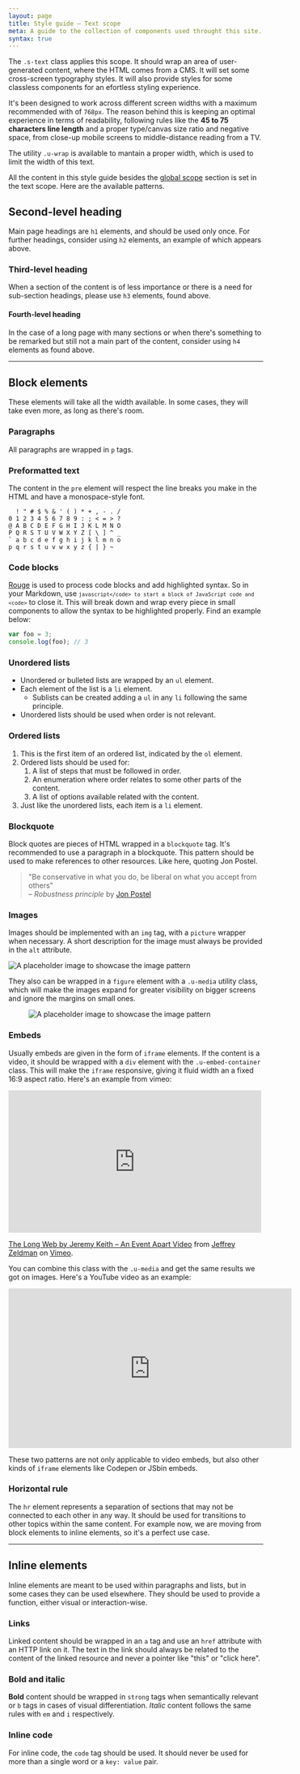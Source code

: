```yaml
---
layout: page
title: Style guide — Text scope
meta: A guide to the collection of components used throught this site.
syntax: true
---
```


The `.s-text` class applies this scope. It should wrap an area of user-generated content, where the HTML comes from a CMS. It will set some cross-screen typography styles. It will also provide styles for some classless components for an efortless styling experience.

It's been designed to work across different screen widths with a maximum recommended with of `768px`. The reason behind this is keeping an optimal experience in terms of readability, following rules like the **45 to 75 characters line length** and a proper type/canvas size ratio and negative space, from close-up mobile screens to middle-distance reading from a TV.

The utility `.u-wrap` is available to mantain a proper width, which is used to limit the width of this text.

All the content in this style guide besides the [global scope](/styleguide/global-scope/) section is set in the text scope. Here are the available patterns.

## Second-level heading
Main page headings are `h1` elements, and should be used only once. For further headings, consider using `h2` elements, an example of which appears above.

### Third-level heading
When a section of the content is of less importance or there is a need for sub-section headings, please use `h3` elements, found above.

#### Fourth-level heading
In the case of a long page with many sections or when there's something to be remarked but still not a main part of the content, consider using `h4` elements as found above.

---

## Block elements
These elements will take all the width available. In some cases, they will take even more, as long as there's room.

### Paragraphs
All paragraphs are wrapped in `p` tags.


### Preformatted text
The content in the `pre` element will respect the line breaks you make in the HTML and have a monospace-style font.

```
  ! " # $ % & ' ( ) * + , - . /
0 1 2 3 4 5 6 7 8 9 : ; < = > ?
@ A B C D E F G H I J K L M N O
P Q R S T U V W X Y Z [ \ ] ^ _
` a b c d e f g h i j k l m n o
p q r s t u v w x y z { | } ~
```

### Code blocks

[Rouge](http://rouge.jneen.net/) is used to process code blocks and add highlighted syntax. So in your Markdown, use <code>```javascript</code> to start a block of JavaScript code and <code>```</code> to close it. This will break down and wrap every piece in small components to allow the syntax to be highlighted properly. Find an example below:

```javascript
var foo = 3;
console.log(foo); // 3
```

### Unordered lists

- Unordered or bulleted lists are wrapped by an `ul` element.
- Each element of the list is a `li` element.
  - Sublists can be created adding a `ul` in any `li` following the same principle.
- Unordered lists should be used when order is not relevant.

### Ordered lists

1. This is the first item of an ordered list, indicated by the `ol` element.
2. Ordered lists should be used for:
    1. A list of steps that must be followed in order.
    2. An enumeration where order relates to some other parts of the content.
    3. A list of options available related with the content.
3. Just like the unordered lists, each item is a `li` element.

### Blockquote
Block quotes are pieces of HTML wrapped in a `blockquote` tag. It's recommended to use a paragraph in a blockquote. This pattern should be used to make references to other resources. Like here, quoting Jon Postel.

> "Be conservative in what you do, be liberal on what you accept from others"  
 – _Robustness principle_ by [Jon Postel](https://tools.ietf.org/html/rfc1122#page-12)

### Images

Images should be implemented with an `img` tag, with a `picture` wrapper when necessary. A short description for the image must always be provided in the `alt` attribute.

<img src="//placehold.it/900x300/006699/ffffff?text=Same%20width%20as%20container" alt="A placeholder image to showcase the image pattern">

They also can be wrapped in a `figure` element with a `.u-media` utility class, which will make the images expand for greater visibility on bigger screens and ignore the margins on small ones. 

<figure class="u-media">
<img src="//placehold.it/800x250/006699/ffffff?text=Extra%20legroom" alt="A placeholder image to showcase the image pattern">
</figure>

### Embeds

Usually embeds are given in the form of `iframe` elements. If the content is a video, it should be wrapped with a `div` element with the `.u-embed-container` class. This will make the `iframe` responsive, giving it fluid width an a fixed 16:9 aspect ratio. Here's an example from vimeo: 

<div class="u-embed-container">
<iframe src="https://player.vimeo.com/video/118146193" width="500" height="281" frameborder="0" webkitallowfullscreen mozallowfullscreen allowfullscreen></iframe>
<p><a href="https://vimeo.com/118146193">The Long Web by Jeremy Keith &ndash; An Event Apart Video</a> from <a href="https://vimeo.com/zeldman">Jeffrey Zeldman</a> on <a href="https://vimeo.com">Vimeo</a>.</p>
</div>

You can combine this class with the `.u-media` and get the same results we got on images. Here's a YouTube video as an example: 

<div class="u-embed-container u-media">
<iframe width="560" height="315" src="https://www.youtube.com/embed/KaOC9danxNo" frameborder="0" allowfullscreen></iframe>
</div>

These two patterns are not only applicable to video embeds, but also other kinds of `iframe` elements like Codepen or JSbin embeds.

### Horizontal rule

The `hr` element represents a separation of sections that may not be connected to each other in any way. It should be used for transitions to other topics within the same content. For example now, we are moving from block elements to inline elements, so it's a perfect use case.

---

## Inline elements 
Inline elements are meant to be used within paragraphs and lists, but in some cases they can be used elsewhere. They should be used to provide a function, either visual or interaction-wise.

### Links
Linked content should be wrapped in an `a` tag and use an `href` attribute with an HTTP link on it. The text in the link should always be related to the content of the linked resource and never a pointer like "this" or "click here".

### Bold and italic
**Bold** content should be wrapped in `strong` tags when semantically relevant or `b` tags in cases of visual differentiation. _Italic_ content follows the same rules with `em` and `i` respectively.

### Inline code 
For inline code, the `code` tag should be used. It should never be used for more than a single word or a `key: value` pair.

